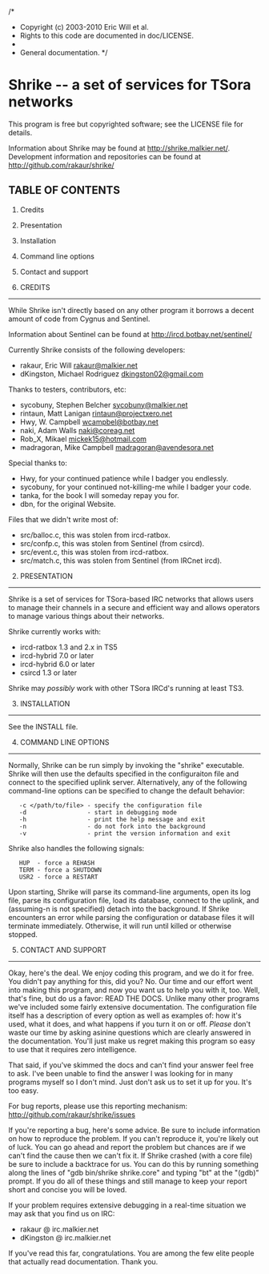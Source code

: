 /*
 * Copyright (c) 2003-2010 Eric Will et al.
 * Rights to this code are documented in doc/LICENSE.
 *
 * General documentation.
 */

Shrike -- a set of services for TSora networks
==============================================

This program is free but copyrighted software; see the LICENSE file for
details.

Information about Shrike may be found at http://shrike.malkier.net/. Development
information and repositories can be found at http://github.com/rakaur/shrike/

TABLE OF CONTENTS
-----------------
  1. Credits
  2. Presentation
  3. Installation
  4. Command line options
  5. Contact and support

1. CREDITS
----------

While Shrike isn't directly based on any other program it borrows a decent
amount of code from Cygnus and Sentinel.

Information about Sentinel can be found at http://ircd.botbay.net/sentinel/

Currently Shrike consists of the following developers:

- rakaur, Eric Will <rakaur@malkier.net>
- dKingston, Michael Rodriguez <dkingston02@gmail.com>

Thanks to testers, contributors, etc:

- sycobuny, Stephen Belcher <sycobuny@malkier.net>
- rintaun, Matt Lanigan <rintaun@projectxero.net>
- Hwy, W. Campbell <wcampbel@botbay.net>
- naki, Adam Walls <naki@coreag.net>
- Rob_X, Mikael <mickek15@hotmail.com>
- madragoran, Mike Campbell <madragoran@avendesora.net>

Special thanks to:

- Hwy, for your continued patience while I badger you endlessly.
- sycobuny, for your continued not-killing-me while I badger your code.
- tanka, for the book I will someday repay you for.
- dbn, for the original Website.

Files that we didn't write most of:

- src/balloc.c, this was stolen from ircd-ratbox.
- src/confp.c, this was stolen from Sentinel (from csircd).
- src/event.c, this was stolen from ircd-ratbox.
- src/match.c, this was stolen from Sentinel (from IRCnet ircd).

2. PRESENTATION
---------------

Shrike is a set of services for TSora-based IRC networks that allows users to
manage their channels in a secure and efficient way and allows operators to
manage various things about their networks.

Shrike currently works with:

- ircd-ratbox 1.3 and 2.x in TS5
- ircd-hybrid 7.0 or later
- ircd-hybrid 6.0 or later
- csircd 1.3 or later

Shrike may *possibly* work with other TSora IRCd's running at least TS3.

3. INSTALLATION
---------------

See the INSTALL file.

4. COMMAND LINE OPTIONS
-----------------------

Normally, Shrike can be run simply by invoking the "shrike" executable.  Shrike
will then use the defaults specified in the configuraiton file and connect
to the specified uplink server. Alternatively, any of the following
command-line options can be specified to change the default behavior:

       -c </path/to/file> - specify the configuration file
       -d                 - start in debugging mode
       -h                 - print the help message and exit
       -n                 - do not fork into the background
       -v                 - print the version information and exit

Shrike also handles the following signals:

       HUP  - force a REHASH
       TERM - force a SHUTDOWN
       USR2 - force a RESTART

Upon starting, Shrike will parse its command-line arguments, open its log file,
parse its configuration file, load its database, connect to the uplink,
and (assuming-n is not specified) detach into the background.  If Shrike
encounters an error while parsing the configuration or database files it will
terminate immediately. Otherwise, it will run until killed or otherwise stopped.

5. CONTACT AND SUPPORT
----------------------

Okay, here's the deal. We enjoy coding this program, and we do it for free. You
didn't pay anything for this, did you? No. Our time and our effort went into
making this program, and now you want us to help you with it, too. Well, that's
fine, but do us a favor: READ THE DOCS. Unlike many other programs we've
included some fairly extensive documentation. The configuration file itself has
a description of every option as well as examples of: how it's used, what it
does, and what happens if you turn it on or off. *Please* don't waste our time
by asking asinine questions which are clearly answered in the documentation.
You'll just make us regret making this program so easy to use that it requires
zero intelligence.

That said, if you've skimmed the docs and can't find your answer feel free to
ask. I've been unable to find the answer I was looking for in many programs
myself so I don't mind. Just don't ask us to set it up for you. It's too easy.

For bug reports, please use this reporting mechanism:
http://github.com/rakaur/shrike/issues

If you're reporting a bug, here's some advice. Be sure to include information
on how to reproduce the problem. If you can't reproduce it, you're likely out
of luck. You can go ahead and report the problem but chances are if we can't
find the cause then we can't fix it. If Shrike crashed (with a core file) be
sure to include a backtrace for us. You can do this by running something along
the lines of "gdb bin/shrike shrike.core" and typing "bt" at the "(gdb)"
prompt. If you do all of these things and still manage to keep your report
short and concise you will be loved.

If your problem requires extensive debugging in a real-time situation we may
ask that you find us on IRC:

- rakaur @ irc.malkier.net
- dKingston @ irc.malkier.net

If you've read this far, congratulations. You are among the few elite people
that actually read documentation. Thank you.


